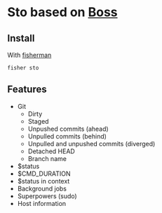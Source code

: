 # Sto based on [Boss](https://github.com/fisherman/boss)

## Install

With [fisherman]

```fish
fisher sto
```

## Features

* Git
    * Dirty
    * Staged
    * Unpushed commits (ahead)
    * Unpulled commits (behind)
    * Unpulled and unpushed commits (diverged)
    * Detached HEAD
    * Branch name
* $status
* $CMD_DURATION
* $status in context
* Background jobs
* Superpowers (sudo)
* Host information

[slack-link]: https://fisherman-wharf.herokuapp.com/
[slack-badge]: https://fisherman-wharf.herokuapp.com/badge.svg
[fisherman]: https://github.com/fisherman/fisherman

